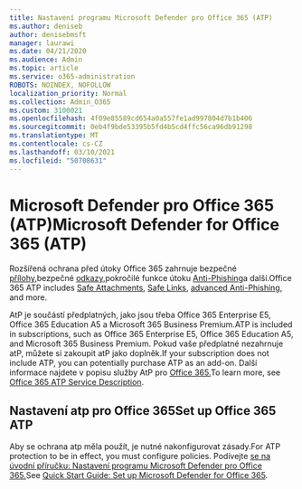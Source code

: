 ```yaml
---
title: Nastavení programu Microsoft Defender pro Office 365 (ATP)
ms.author: deniseb
author: denisebmsft
manager: laurawi
ms.date: 04/21/2020
ms.audience: Admin
ms.topic: article
ms.service: o365-administration
ROBOTS: NOINDEX, NOFOLLOW
localization_priority: Normal
ms.collection: Admin_O365
ms.custom: 3100021
ms.openlocfilehash: 4f09e85589cd654a0a557fe1ad997804d7b1b406
ms.sourcegitcommit: 0eb4f9bde53395b5fd4b5cd4ffc56ca96db91298
ms.translationtype: MT
ms.contentlocale: cs-CZ
ms.lasthandoff: 03/10/2021
ms.locfileid: "50708631"
---
```

# <a name="microsoft-defender-for-office-365-atp"></a><span data-ttu-id="91f10-102">Microsoft Defender pro Office 365 (ATP)</span><span class="sxs-lookup"><span data-stu-id="91f10-102">Microsoft Defender for Office 365 (ATP)</span></span>

<span data-ttu-id="91f10-103">Rozšířená ochrana před útoky Office 365 zahrnuje bezpečné [přílohy,](https://docs.microsoft.com/microsoft-365/security/office-365-security/atp-safe-attachments)bezpečné [odkazy,](https://docs.microsoft.com/microsoft-365/security/office-365-security/atp-safe-links)pokročilé funkce útoku [Anti-Phishing](https://docs.microsoft.com/microsoft-365/security/office-365-security/atp-anti-phishing)a další.</span><span class="sxs-lookup"><span data-stu-id="91f10-103">Office 365 ATP includes [Safe Attachments](https://docs.microsoft.com/microsoft-365/security/office-365-security/atp-safe-attachments), [Safe Links](https://docs.microsoft.com/microsoft-365/security/office-365-security/atp-safe-links), [advanced Anti-Phishing](https://docs.microsoft.com/microsoft-365/security/office-365-security/atp-anti-phishing), and more.</span></span> 

<span data-ttu-id="91f10-104">AtP je součástí předplatných, jako jsou třeba Office 365 Enterprise E5, Office 365 Education A5 a Microsoft 365 Business Premium.</span><span class="sxs-lookup"><span data-stu-id="91f10-104">ATP is included in subscriptions, such as Office 365 Enterprise E5, Office 365 Education A5, and Microsoft 365 Business Premium.</span></span> <span data-ttu-id="91f10-105">Pokud vaše předplatné nezahrnuje atP, můžete si zakoupit atP jako doplněk.</span><span class="sxs-lookup"><span data-stu-id="91f10-105">If your subscription does not include ATP, you can potentially purchase ATP as an add-on.</span></span> <span data-ttu-id="91f10-106">Další informace najdete v popisu služby AtP pro [Office 365.](https://docs.microsoft.com/office365/servicedescriptions/office-365-advanced-threat-protection-service-description)</span><span class="sxs-lookup"><span data-stu-id="91f10-106">To learn more, see [Office 365 ATP Service Description](https://docs.microsoft.com/office365/servicedescriptions/office-365-advanced-threat-protection-service-description).</span></span>

## <a name="set-up-office-365-atp"></a><span data-ttu-id="91f10-107">Nastavení atp pro Office 365</span><span class="sxs-lookup"><span data-stu-id="91f10-107">Set up Office 365 ATP</span></span>

<span data-ttu-id="91f10-108">Aby se ochrana atp měla použít, je nutné nakonfigurovat zásady.</span><span class="sxs-lookup"><span data-stu-id="91f10-108">For ATP protection to be in effect, you must configure policies.</span></span> <span data-ttu-id="91f10-109">Podívejte [se na úvodní příručku: Nastavení programu Microsoft Defender pro Office 365.](https://docs.microsoft.com/microsoft-365/security/office-365-security/office-365-atp)</span><span class="sxs-lookup"><span data-stu-id="91f10-109">See [Quick Start Guide: Set up Microsoft Defender for Office 365](https://docs.microsoft.com/microsoft-365/security/office-365-security/office-365-atp).</span></span>

